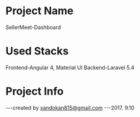 # Project Name
SellerMeet-Dashboard

# Used Stacks
Frontend-Angular 4, Material UI
Backend-Laravel 5.4

# Project Info
 ---created by xandokan815@gmail.com
 ---2017. 9.10
